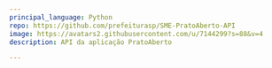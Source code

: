 ```yaml
---
principal_language: Python
repo: https://github.com/prefeiturasp/SME-PratoAberto-API
image: https://avatars2.githubusercontent.com/u/7144299?s=88&v=4
description: API da aplicação PratoAberto

---
```

